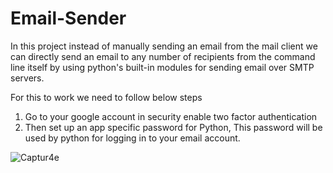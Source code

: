 # Email-Sender
In this project instead of manually sending an email from the mail client
we can directly send an email to any number of recipients from the command line itself by using python's built-in modules for sending email over SMTP servers.	 

For this to work we need to follow below steps
1) Go to your google account in security enable two factor authentication
2) Then set up an app specific password for Python, This password 
will be used by python for logging in to your email account.

![Captur4e](https://user-images.githubusercontent.com/113115923/190476770-229565a1-2801-4731-9d27-975aa4757ef9.PNG)


